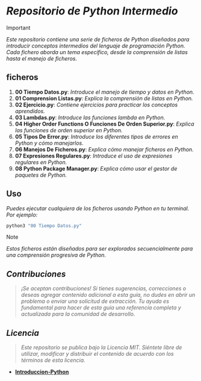 <!-- Autor: Daniel Benjamin Perez Morales -->
<!-- GitHub: https://github.com/DanielPerezMoralesDev13 -->
<!-- Correo electrónico: danielperezdev@proton.me -->
# **_Repositorio de Python Intermedio_**

> [!IMPORTANT]
> _Este repositorio contiene una serie de ficheros de Python diseñados para introducir conceptos intermedios del lenguaje de programación Python. Cada fichero aborda un tema específico, desde la comprensión de listas hasta el manejo de ficheros._

## ficheros

1. **00 Tiempo Datos.py**: _Introduce el manejo de tiempo y datos en Python._
2. **01 Comprension Listas.py**: _Explica la comprensión de listas en Python._
3. **02 Ejercicio.py**: _Contiene ejercicios para practicar los conceptos aprendidos._
4. **03 Lambdas.py**: _Introduce las funciones lambda en Python._
5. **04 Higher Order Functions O Funciones De Orden Superior.py**: _Explica las funciones de orden superior en Python._
6. **05 Tipos De Error.py**: _Introduce los diferentes tipos de errores en Python y cómo manejarlos._
7. **06 Manejos De Ficheros.py**: _Explica cómo manejar ficheros en Python._
8. **07 Expresiones Regulares.py**: _Introduce el uso de expresiones regulares en Python._
9. **08 Python Package Manager.py**: _Explica cómo usar el gestor de paquetes de Python._

## **Uso**

_Puedes ejecutar cualquiera de los ficheros usando Python en tu terminal. Por ejemplo:_

```bash
python3 "00 Tiempo Datos.py"
```

> [!NOTE]
> _Estos ficheros están diseñados para ser explorados secuencialmente para una comprensión progresiva de Python._

## _**Contribuciones**_

> _¡Se aceptan contribuciones! Si tienes sugerencias, correcciones o deseas agregar contenido adicional a esta guía, no dudes en abrir un problema o enviar una solicitud de extracción. Tu ayuda es fundamental para hacer de esta guía una referencia completa y actualizada para la comunidad de desarrollo._

## _**Licencia**_

> _Este repositorio se publica bajo la Licencia MIT. Siéntete libre de utilizar, modificar y distribuir el contenido de acuerdo con los términos de esta licencia._

- [**Introduccion-Python**](https://github.com/DanielPerezMorales13/Python-Introduccion "https://github.com/DanielPerezMorales13/Python-Introduccion")
